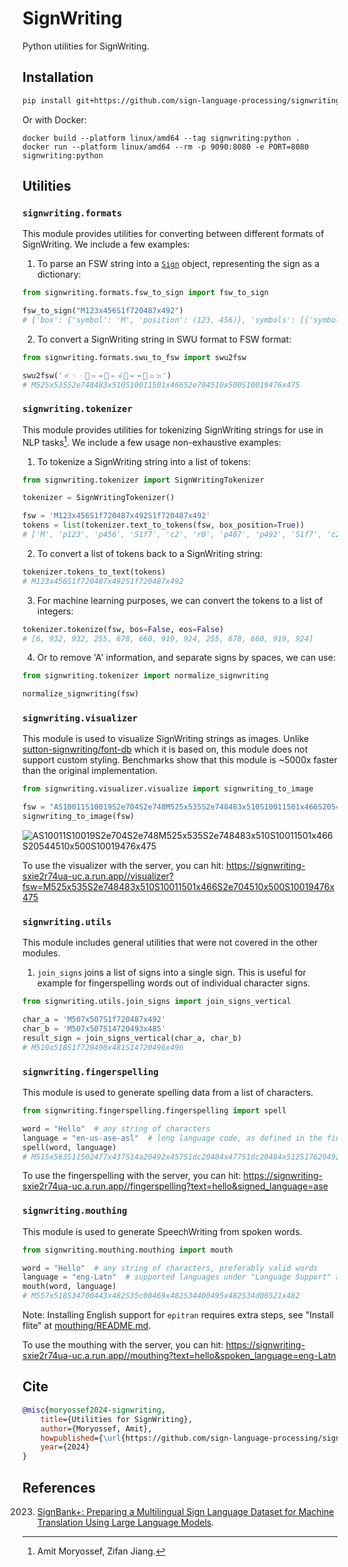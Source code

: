 # SignWriting

Python utilities for SignWriting.

## Installation

```bash
pip install git+https://github.com/sign-language-processing/signwriting
```

Or with Docker:
```shell
docker build --platform linux/amd64 --tag signwriting:python .
docker run --platform linux/amd64 --rm -p 9090:8080 -e PORT=8080 signwriting:python
```

## Utilities

### `signwriting.formats`

This module provides utilities for converting between different formats of SignWriting.
We include a few examples:

1. To parse an FSW string into a [`Sign`](signwriting/types.py) object, representing the sign as a dictionary:

```python
from signwriting.formats.fsw_to_sign import fsw_to_sign

fsw_to_sign("M123x456S1f720487x492")
# {'box': {'symbol': 'M', 'position': (123, 456)}, 'symbols': [{'symbol': 'S1f720', 'position': (487, 492)}]}
```

2. To convert a SignWriting string in SWU format to FSW format:

```python
from signwriting.formats.swu_to_fsw import swu2fsw

swu2fsw('𝠃𝤟𝤩񋛩𝣵𝤐񀀒𝤇𝣤񋚥𝤐𝤆񀀚𝣮𝣭')
# M525x535S2e748483x510S10011501x466S2e704510x500S10019476x475
```

### `signwriting.tokenizer`

This module provides utilities for tokenizing SignWriting strings for use in NLP tasks[^1].
We include a few usage non-exhaustive examples:

1. To tokenize a SignWriting string into a list of tokens:

```python
from signwriting.tokenizer import SignWritingTokenizer

tokenizer = SignWritingTokenizer()

fsw = 'M123x456S1f720487x492S1f720487x492'
tokens = list(tokenizer.text_to_tokens(fsw, box_position=True))
# ['M', 'p123', 'p456', 'S1f7', 'c2', 'r0', 'p487', 'p492', 'S1f7', 'c2', 'r0', 'p487', 'p492'])
```

2. To convert a list of tokens back to a SignWriting string:

```python
tokenizer.tokens_to_text(tokens)
# M123x456S1f720487x492S1f720487x492
```

3. For machine learning purposes, we can convert the tokens to a list of integers:

```python
tokenizer.tokenize(fsw, bos=False, eos=False)
# [6, 932, 932, 255, 678, 660, 919, 924, 255, 678, 660, 919, 924]
```

4. Or to remove 'A' information, and separate signs by spaces, we can use:

```python
from signwriting.tokenizer import normalize_signwriting

normalize_signwriting(fsw)
```

### `signwriting.visualizer`

This module is used to visualize SignWriting strings as images.
Unlike [sutton-signwriting/font-db](https://github.com/sutton-signwriting/font-db/) which it is based on, this module
does not support custom styling. Benchmarks show that this module is ~5000x faster than the original implementation.

```python
from signwriting.visualizer.visualize import signwriting_to_image

fsw = "AS10011S10019S2e704S2e748M525x535S2e748483x510S10011501x466S20544510x500S10019476x475"
signwriting_to_image(fsw)
```

![AS10011S10019S2e704S2e748M525x535S2e748483x510S10011501x466S20544510x500S10019476x475](signwriting/visualizer/test_assets/AS10011S10019S2e704S2e748M525x535S2e748483x510S10011501x466S20544510x500S10019476x475.png)

To use the visualizer with the server, you can hit:
https://signwriting-sxie2r74ua-uc.a.run.app//visualizer?fsw=M525x535S2e748483x510S10011501x466S2e704510x500S10019476x475

### `signwriting.utils`

This module includes general utilities that were not covered in the other modules.

1. `join_signs` joins a list of signs into a single sign.
   This is useful for example for fingerspelling words out of individual character signs.

```python
from signwriting.utils.join_signs import join_signs_vertical

char_a = 'M507x507S1f720487x492'
char_b = 'M507x507S14720493x485'
result_sign = join_signs_vertical(char_a, char_b)
# M510x518S1f720490x481S14720496x496
```


### `signwriting.fingerspelling`

This module is used to generate spelling data from a list of characters.

```python
from signwriting.fingerspelling.fingerspelling import spell

word = "Hello"  # any string of characters
language = "en-us-ase-asl"  # long language code, as defined in the fingerspelling README
spell(word, language)
# M515x563S11502477x437S14a20492x457S1dc20484x477S1dc20484x512S17620492x547
```

To use the fingerspelling with the server, you can hit:
https://signwriting-sxie2r74ua-uc.a.run.app//fingerspelling?text=hello&signed_language=ase

### `signwriting.mouthing`

This module is used to generate SpeechWriting from spoken words.

```python
from signwriting.mouthing.mouthing import mouth

word = "Hello"  # any string of characters, preferably valid words
language = "eng-Latn"  # supported languages under "Language Support" at https://pypi.org/project/epitran/
mouth(word, language)
# M557x518S34700443x482S35c00469x482S34400495x482S34d00521x482
```

Note: Installing English support for `epitran` requires extra steps, 
see "Install flite" at [mouthing/README.md](signwriting/mouthing/README.md).

To use the mouthing with the server, you can hit:
https://signwriting-sxie2r74ua-uc.a.run.app//mouthing?text=hello&spoken_language=eng-Latn


## Cite

```bibtex
@misc{moryossef2024-signwriting, 
    title={Utilities for SignWriting},
    author={Moryossef, Amit},
    howpublished={\url{https://github.com/sign-language-processing/signwriting}},
    year={2024}
}
```

## References

[^1]: Amit Moryossef, Zifan Jiang.

2023. [SignBank+: Preparing a Multilingual Sign Language Dataset for Machine Translation Using Large Language Models](https://arxiv.org/abs/2309.11566).
